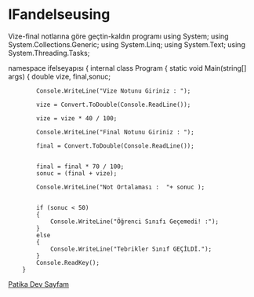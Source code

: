 # IFandelseusing
Vize-final notlarına göre geçtin-kaldın programı
using System;
using System.Collections.Generic;
using System.Linq;
using System.Text;
using System.Threading.Tasks;

namespace ifelseyapısı
{
    internal class Program
    {
        static void Main(string[] args)
        {
            double vize, final,sonuc;

            Console.WriteLine("Vize Notunu Giriniz : ");

            vize = Convert.ToDouble(Console.ReadLine());

            vize = vize * 40 / 100;

            Console.WriteLine("Final Notunu Giriniz : ");

            final = Convert.ToDouble(Console.ReadLine());


            final = final * 70 / 100;
            sonuc = (final + vize);

            Console.WriteLine("Not Ortalaması :  "+ sonuc );
            

            if (sonuc < 50)
            {
                Console.WriteLine("Öğrenci Sınıfı Geçemedi! :");
            }
            else
            {
                Console.WriteLine("Tebrikler Sınıf GEÇİLDİ.");
            }
            Console.ReadKey();
        }
            

[Patika Dev Sayfam](https://app.patika.dev/sevaalnuur)